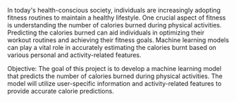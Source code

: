 
In today's health-conscious society, individuals are increasingly adopting fitness routines to maintain a healthy lifestyle. One crucial aspect of fitness is understanding the number of calories burned during physical activities. Predicting the calories burned can aid individuals in optimizing their workout routines and achieving their fitness goals. Machine learning models can play a vital role in accurately estimating the calories burnt based on various personal and activity-related features.


Objective: The goal of this project is to develop a machine learning model that predicts the number of calories burned during physical activities. The model will utilize user-specific information and activity-related features to provide accurate calorie predictions.
